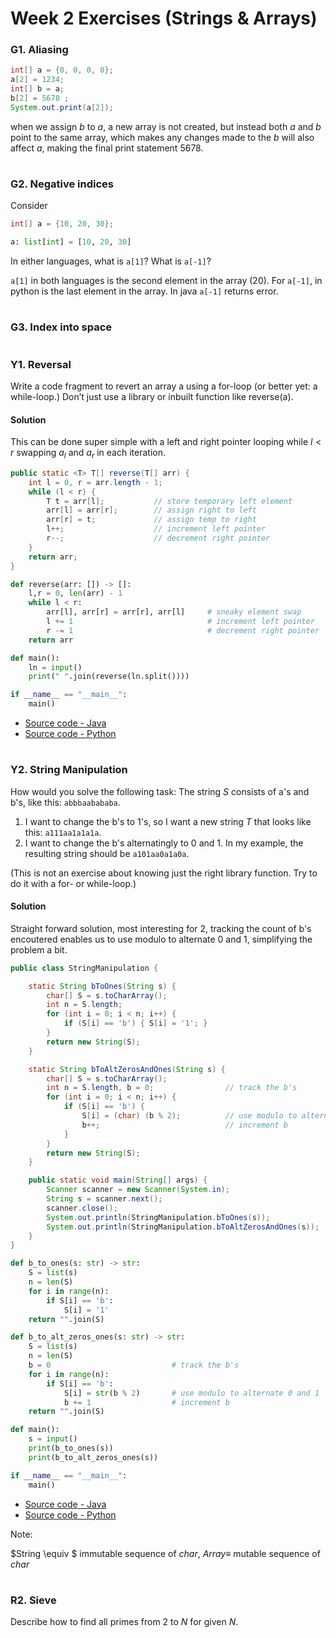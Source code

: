 # Week 2 Exercises (Strings & Arrays)

### G1. Aliasing

```java
int[] a = {0, 0, 0, 0};
a[2] = 1234;
int[] b = a;
b[2] = 5678 ;
System.out.print(a[2]);
```

when we assign $b$ to $a$, a new array is not created, but instead both $a$ and $b$ point to the same array, which makes any changes made to the $b$ will also affect $a$, making the final print statement $5678$.

#

### G2. Negative indices

Consider

```java
int[] a = {10, 20, 30};
```

```python
a: list[int] = [10, 20, 30]
```
In either languages, what is `a[1]`? What is `a[-1]`?

`a[1]` in both languages is the second element in the array (20). For `a[-1]`, in python is the last element in the array. In java `a[-1]` returns error.

#

### G3. Index into space

#

### Y1. Reversal

Write a code fragment to revert an array a using a for-loop (or better yet: a while-loop.) Don’t just use a library or inbuilt function like reverse(a).

#### Solution

This can be done super simple with a left and right pointer looping while $l < r$ swapping $a_l$ and $a_r$ in each iteration.

```java
public static <T> T[] reverse(T[] arr) {
    int l = 0, r = arr.length - 1;
    while (l < r) {
        T t = arr[l];           // store temporary left element
        arr[l] = arr[r];        // assign right to left
        arr[r] = t;             // assign temp to right
        l++;                    // increment left pointer
        r--;                    // decrement right pointer
    }
    return arr;
}
```

```python
def reverse(arr: []) -> []:
    l,r = 0, len(arr) - 1
    while l < r:
        arr[l], arr[r] = arr[r], arr[l]     # sneaky element swap
        l += 1                              # increment left pointer
        r -= 1                              # decrement right pointer
    return arr

def main():
    ln = input()
    print(" ".join(reverse(ln.split())))

if __name__ == "__main__":
    main()
```

- [Source code - Java](../python/exercises/week2/Reverse.py)
- [Source code - Python](../python/exercises/week2/Reverse.py)

#

### Y2. String Manipulation

How would you solve the following task: The string $S$ consists of a's and b's, like this: `abbbaabababa`.

1. I want to change the b's to 1's, so I want a new string $T$ that looks like this: `a111aa1a1a1a`.
2. I want to change the b's alternatingly to 0 and 1. In my example, the resulting string should be `a101aa0a1a0a`.

(This is not an exercise about knowing just the right library function. Try to do it with a for- or while-loop.)

#### Solution

Straight forward solution, most interesting for 2, tracking the count of b's encoutered enables us to use modulo to alternate 0 and 1, simplifying the problem a bit. 

```java
public class StringManipulation {

    static String bToOnes(String s) {
        char[] S = s.toCharArray();
        int n = S.length;
        for (int i = 0; i < n; i++) {
            if (S[i] == 'b') { S[i] = '1'; }
        }
        return new String(S);
    }

    static String bToAltZerosAndOnes(String s) {
        char[] S = s.toCharArray();
        int n = S.length, b = 0;                // track the b's
        for (int i = 0; i < n; i++) {
            if (S[i] == 'b') {
                S[i] = (char) (b % 2);          // use modulo to alternate 0 and 1
                b++;                            // increment b
            }
        }
        return new String(S);
    }

    public static void main(String[] args) {
        Scanner scanner = new Scanner(System.in);
        String s = scanner.next();
        scanner.close();
        System.out.println(StringManipulation.bToOnes(s));
        System.out.println(StringManipulation.bToAltZerosAndOnes(s));
    }
}
```

```python
def b_to_ones(s: str) -> str:
    S = list(s)
    n = len(S)
    for i in range(n):
        if S[i] == 'b':
            S[i] = '1'
    return "".join(S)

def b_to_alt_zeros_ones(s: str) -> str:
    S = list(s)
    n = len(S)
    b = 0                           # track the b's
    for i in range(n):
        if S[i] == 'b':
            S[i] = str(b % 2)       # use modulo to alternate 0 and 1
            b += 1                  # increment b
    return "".join(S)

def main():
    s = input()
    print(b_to_ones(s))
    print(b_to_alt_zeros_ones(s))

if __name__ == "__main__":
    main()
```

- [Source code - Java](../java-solutions/exercises/week2/StringManipulation.java)
- [Source code - Python](../python/exercises/week2/StringManipulation.py)

Note:

$String \equiv $ immutable sequence of $char$,
$Array\equiv$ mutable sequence of $char$

#

### R2. Sieve

Describe how to find all primes from $2$ to $N$ for given $N$.